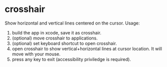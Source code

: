 # crosshair
Show horizontal and vertical lines centered on the cursor.
Usage: 
1. build the app in xcode, save it as crosshair.
2. (optional) move crosshair to applications.
3. (optional) set keyboard shortcut to open crosshair.
4. open crosshair to show vertical+horizontal lines at cursor location. It will move with your mouse.
5. press any key to exit (accessibility priviledge is required).